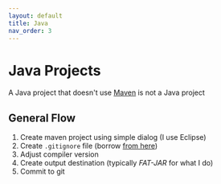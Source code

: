 ```yaml
---
layout: default
title: Java
nav_order: 3
---
```


# Java Projects

A Java project that doesn't use [Maven](http://maven.apache.org/) is not a Java project

## General Flow

1. Create maven project using simple dialog (I use Eclipse)
2. Create `.gitignore` file (borrow [from here](https://github.com/github/gitignore/blob/master/Maven.gitignore))
3. Adjust compiler version
4. Create output destination (typically _FAT-JAR_ for what I do)
5. Commit to git
